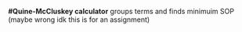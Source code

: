 **#Quine-McCluskey calculator**
groups terms and finds minimuim SOP
(maybe wrong idk this is for an assignment)
